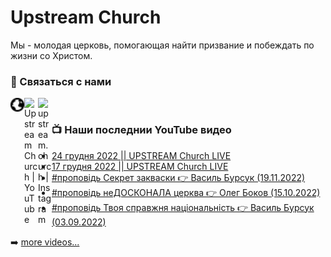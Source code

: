 # Upstream Church

Мы - молодая церковь, помогающая найти призвание и побеждать по жизни со Христом.

### 👥 Связаться с нами

[<img align="left" alt="upstream.life" width="22px" src="https://raw.githubusercontent.com/iconic/open-iconic/master/svg/globe.svg" />][website]
[<img align="left" alt="UpstreamChurch | YouTube" width="22px" src="https://cdn.jsdelivr.net/npm/simple-icons@v3/icons/youtube.svg" />][youtube]
[<img align="left" alt="upstream.church | Instagram" width="22px" src="https://cdn.jsdelivr.net/npm/simple-icons@v3/icons/instagram.svg" />][instagram]

<br />

### 📺 Наши последнии YouTube видео
<!-- YOUTUBE:START -->
- [24  грудня 2022 || UPSTREAM Church LIVE](https://www.youtube.com/watch?v=HF_Dha_mT5Y)
- [17  грудня 2022 || UPSTREAM Church LIVE](https://www.youtube.com/watch?v=Z31cUwC5hvs)
- [#проповідь Секрет закваски 👉 Василь Бурсук &lpar;19.11.2022&rpar;](https://www.youtube.com/watch?v=w21u12PLYKI)
- [#проповідь неДОСКОНАЛА церква 👉 Олег Боков &lpar;15.10.2022&rpar;](https://www.youtube.com/watch?v=uiJlkA2Edbk)
- [#проповідь Твоя справжня національність 👉 Василь Бурсук &lpar;03.09.2022&rpar;](https://www.youtube.com/watch?v=lbyUcGGQGH8)
<!-- YOUTUBE:END -->

➡️ [more videos...](https://youtube.com/UpstreamChurch)

[website]: https://upstream.life/
[youtube]: https://youtube.com/UpstreamChurch
[instagram]: https://www.instagram.com/upstream.church
